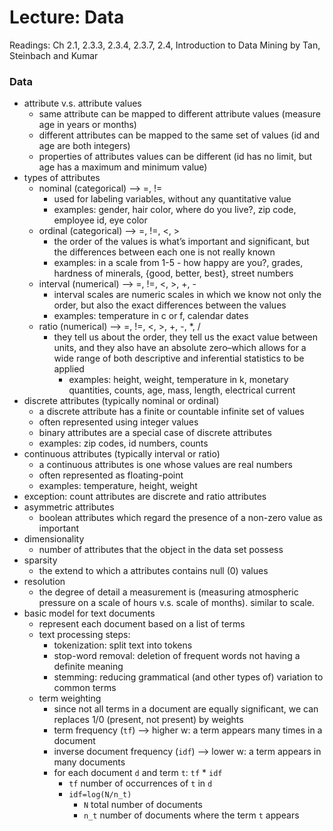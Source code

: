 # Lecture: Data

Readings: Ch 2.1, 2.3.3, 2.3.4, 2.3.7, 2.4, Introduction to Data Mining by Tan, Steinbach and Kumar

### Data
- attribute v.s. attribute values
  - same attribute can be mapped to different attribute values (measure age in years or months)
  - different attributes can be mapped to the same set of values (id and age are both integers)
  - properties of attributes values can be different (id has no limit, but age has a maximum and minimum value)
- types of attributes
  - nominal (categorical) —> =, !=
    - used for labeling variables, without any quantitative value
    - examples: gender, hair color, where do you live?, zip code, employee id, eye color
  - ordinal (categorical) —> =, !=, <, >
    - the order of the values is what’s important and significant, but the differences between each one is not really known
    - examples: in a scale from 1-5 - how happy are you?, grades, hardness of minerals, {good, better, best}, street numbers
  - interval (numerical) —> =, !=, <, >, +, -
    - interval scales are numeric scales in which we know not only the order, but also the exact differences between the values
    - examples: temperature in c or f, calendar dates
  - ratio (numerical) —> =, !=, <, >, +, -, *, /
    - they tell us about the order, they tell us the exact value between units, and they also have an absolute zero–which allows for a wide range of both descriptive and inferential statistics to be applied
      - examples: height, weight, temperature in k, monetary quantities, counts, age, mass, length, electrical current
- discrete attributes (typically nominal or ordinal)
  - a discrete attribute has a finite or countable infinite set of values
  - often represented using integer values
  - binary attributes are a special case of discrete attributes
  - examples: zip codes, id numbers, counts
- continuous attributes (typically interval or ratio)
  - a continuous attributes is one whose values are real numbers
  - often represented as floating-point
  - examples: temperature, height, weight
- exception: count attributes are discrete and ratio attributes
- asymmetric attributes
  - boolean attributes which regard the presence of a non-zero value as important
- dimensionality
  - number of attributes that the object in the data set possess
- sparsity
  - the extend to which a attributes contains null (0) values
- resolution
  - the degree of detail a measurement is (measuring atmospheric pressure on a scale of hours v.s. scale of months). similar to scale.
- basic model for text documents
  - represent each document based on a list of terms
  - text processing steps:
    - tokenization: split text into tokens
    - stop-word removal: deletion of frequent words not having a definite meaning
    - stemming: reducing grammatical (and other types of) variation to common terms
  - term weighting
    - since not all terms in a document are equally significant, we can replaces 1/0 (present, not present) by weights
    - term frequency (``tf``) —> higher w: a term appears many times in a document
    - inverse document frequency (``idf``) —> lower w: a term appears in many documents
    - for each document ``d`` and term  ``t``: ``tf`` * ``idf``
      - ``tf`` number of occurrences of ``t`` in ``d``
      - ``idf=log(N/n_t)``
        - ``N`` total number of documents
        - ``n_t`` number of documents where the term ``t`` appears
